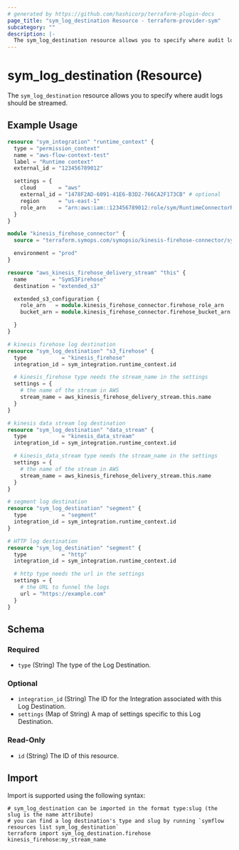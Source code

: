 ```yaml
---
# generated by https://github.com/hashicorp/terraform-plugin-docs
page_title: "sym_log_destination Resource - terraform-provider-sym"
subcategory: ""
description: |-
  The sym_log_destination resource allows you to specify where audit logs should be streamed.
---
```


# sym_log_destination (Resource)

The `sym_log_destination` resource allows you to specify where audit logs should be streamed.

## Example Usage

```terraform
resource "sym_integration" "runtime_context" {
  type = "permission_context"
  name = "aws-flow-context-test"
  label = "Runtime context"
  external_id = "123456789012"

  settings = {
    cloud       = "aws"
    external_id = "1478F2AD-6091-41E6-B3D2-766CA2F173CB" # optional
    region      = "us-east-1"
    role_arn    = "arn:aws:iam::123456789012:role/sym/RuntimeConnectorRole"
  }
}

module "kinesis_firehose_connector" {
  source = "terraform.symops.com/symopsio/kinesis-firehose-connector/sym"

  environment = "prod"
}

resource "aws_kinesis_firehose_delivery_stream" "this" {
  name        = "SymS3Firehose"
  destination = "extended_s3"

  extended_s3_configuration {
    role_arn   = module.kinesis_firehose_connector.firehose_role_arn
    bucket_arn = module.kinesis_firehose_connector.firehose_bucket_arn

  }
}

# kinesis firehose log destination
resource "sym_log_destination" "s3_firehose" {
  type           = "kinesis_firehose"
  integration_id = sym_integration.runtime_context.id

  # kinesis_firehose type needs the stream_name in the settings
  settings = {
    # the name of the stream in AWS
    stream_name = aws_kinesis_firehose_delivery_stream.this.name
  }
}

# kinesis data stream log destination
resource "sym_log_destination" "data_stream" {
  type           = "kinesis_data_stream"
  integration_id = sym_integration.runtime_context.id

  # kinesis_data_stream type needs the stream_name in the settings
  settings = {
    # the name of the stream in AWS
    stream_name = aws_kinesis_firehose_delivery_stream.this.name
  }
}

# segment log destination
resource "sym_log_destination" "segment" {
  type           = "segment"
  integration_id = sym_integration.runtime_context.id
}

# HTTP log destination
resource "sym_log_destination" "segment" {
  type           = "http"
  integration_id = sym_integration.runtime_context.id

  # http type needs the url in the settings
  settings = {
    # the URL to funnel the logs
    url = "https://example.com"
  }
}
```

<!-- schema generated by tfplugindocs -->
## Schema

### Required

- `type` (String) The type of the Log Destination.

### Optional

- `integration_id` (String) The ID for the Integration associated with this Log Destination.
- `settings` (Map of String) A map of settings specific to this Log Destination.

### Read-Only

- `id` (String) The ID of this resource.

## Import

Import is supported using the following syntax:

```shell
# sym_log_destination can be imported in the format type:slug (the slug is the name attribute)
# you can find a log destination's type and slug by running `symflow resources list sym_log_destination`
terraform import sym_log_destination.firehose kinesis_firehose:my_stream_name
```

